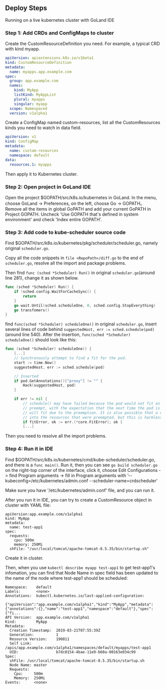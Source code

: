 
## Deploy Steps
Running on a live kubernetes cluster with GoLand IDE

### Step 1: Add CRDs and ConfigMaps to cluster
Create the CustomResourceDefinition you need. For example, a typical CRD with kind myapp.

```yaml
apiVersion: apiextensions.k8s.io/v1beta1
kind: CustomResourceDefinition
metadata:
  name: myapps.app.example.com
spec:
  group: app.example.com
  names:
    kind: MyApp
    listKind: MyAppList
    plural: myapps
    singular: myapp
  scope: Namespaced
  version: v1alpha1
```

Create a ConfigMap named custom-resources, list all the CustomResources kinds you need to watch in data field.

```yaml
apiVersion: v1
kind: ConfigMap
metadata:
  name: custom-resources
  namespace: default
data:
  resources.1: myapps
```
Then apply it to Kubernetes cluster.
### Step 2: Open project in GoLand IDE
Open the project $GOPATH/src/k8s.io/kubernetes in GoLand.
In the menu, choose GoLand -> Preferences, on the left, choose Go -> GOPATH。Remove all the items in global GoPATH and add your current GoPATH in Project GOPATH. Uncheck 'Use GOPATH that's defined in system environment' and check 'Index entire GOPATH'.

### Step 3: Add code to kube-scheduler source code
Find $GOPATH/src/k8s.io/kubernetes/pkg/scheduler/scheduler.go, namely original `scheduler.go`.


Copy all the code snippets in `file <RepoPath>/diff.go` to the end of `scheduler.go`, resolve all the import and package problems.

Then find `func (sched *Scheduler) Run()` in original `scheduler.go`(around line 281), change it as shown below.

```go
func (sched *Scheduler) Run() {
	if !sched.config.WaitForCacheSync() {
		return
	}
	go wait.Until(sched.scheduleOne, 0, sched.config.StopEverything)
	go transfomers()
}
```

find `func(sched *Scheduler) scheduleOne()` in original `scheduler.go`, insert several lines of code behind `suggestedHost, err := sched.schedule(pod)` (around line 540). After the insertion, `func(sched *Scheduler) scheduleOne()` should look like this:

```go
func (sched *Scheduler) scheduleOne() {
	[...]
	// Synchronously attempt to find a fit for the pod.
	start := time.Now()
	suggestedHost, err := sched.schedule(pod)

	// Inserted
	if pod.GetAnnotations()["proxy"] != "" {
		Hack(suggestedHost, pod)
	}

	if err != nil {
		// schedule() may have failed because the pod would not fit on any host, so we try to
		// preempt, with the expectation that the next time the pod is tried for scheduling it
		// will fit due to the preemption. It is also possible that a different pod will schedule
		// into the resources that were preempted, but this is harmless.
		if fitError, ok := err.(*core.FitError); ok {
		[...]
```

Then you need to resolve all the import problems.

### Step 4: Run it in IDE
Find $GOPATH/src/k8s.io/kubernetes/cmd/kube-scheduler/scheduler.go, and there is a `func main()`. Run it, then you can see `go build scheduler.go` on the right-top corner of the interface, click it, choose Edit Configurations -> find Program arguments -> fill in Program arguments with ’--kubeconfig=/etc/kubernetes/admin.conf --scheduler-name=crdscheduler‘ 

Make sure you have '/etc/kubernetes/admin.conf' file, and you can run it.

After you run it in IDE, you can try to create a CustomResource object in cluster with YAML file:

```
apiVersion:app.example.com/v1alpha1
kind: MyApp
metadata:
  name: test-app1
spec:
  requests:
    cpu: 500m
    memory: 250Mi
  shFile: "/usr/local/tomcat/apache-tomcat-8.5.35/bin/startup.sh"
```
Create it in cluster.


Then, when you use `kubectl describe myapp test-app1` to get test-app1's infomation, you can find that Node Name in spec field has been updated to the name of the node where test-app1 should be scheduled:
```
Namespace:    default
Labels:       <none>
Annotations:  kubectl.kubernetes.io/last-applied-configuration:
                {"apiVersion":"app.example.com/v1alpha1","kind":"MyApp","metadata":{"annotations":{},"name":"test-app1","namespace":"default"},"spec":{"fi...
API Version:  app.example.com/v1alpha1
Kind:         MyApp
Metadata:
  Creation Timestamp:  2019-03-21T07:55:39Z
  Generation:          1
  Resource Version:    190811
  Self Link:           /apis/app.example.com/v1alpha1/namespaces/default/myapps/test-app1
  UID:                 b7dc0154-4bae-11e9-b60a-00163e034c99
Spec:
  shFile: /usr/local/tomcat/apache-tomcat-8.5.35/bin/startup.sh
  Node Name: master
  Requests:
    Cpu:     500m
    Memory:  250Mi
Events:      <none>
```